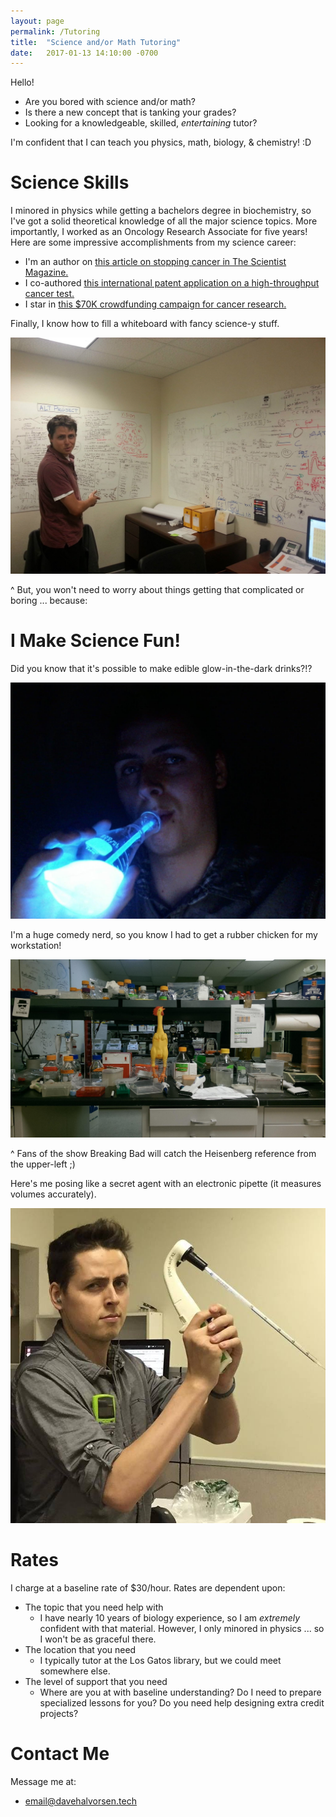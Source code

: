 ```yaml
---
layout: page
permalink: /Tutoring
title:  "Science and/or Math Tutoring"
date:   2017-01-13 14:10:00 -0700
---
```


Hello!

* Are you bored with science and/or math?
* Is there a new concept that is tanking your grades?
* Looking for a knowledgeable, skilled, *entertaining* tutor?

I'm confident that I can teach you physics, math, biology, & chemistry! :D

# Science Skills
I minored in physics while getting a bachelors degree in biochemistry, so I've got a solid theoretical knowledge of all the major science topics. More importantly, I worked as an Oncology Research Associate for five years! Here are some impressive accomplishments from my science career:

* I'm an author on [this article on stopping cancer in The Scientist Magazine.](https://www.the-scientist.com/critic-at-large/control-alt-delete-cancer-35697)
* I co-authored [this international patent application on a high-throughput cancer test.](https://patents.google.com/patent/WO2015179557A1/en)
* I star in [this $70K crowdfunding campaign for cancer research.](https://www.lifespan.io/campaigns/sens-control-alt-delete-cancer/)

Finally, I know how to fill a whiteboard with fancy science-y stuff.

![](/assets/Tutoring/10655170_10152085160754159_1023816772723066789_o.jpg)

^ But, you won't need to worry about things getting that complicated or boring ... because:


# I Make Science Fun!

Did you know that it's possible to make edible glow-in-the-dark drinks?!?

![](/assets/Tutoring/473357_10150897151387421_1684635345_o.jpg)

I'm a huge comedy nerd, so you know I had to get a rubber chicken for my workstation!

![](/assets/Tutoring/science_wallpaper.jpg)

^ Fans of the show Breaking Bad will catch the Heisenberg reference from the upper-left ;)

Here's me posing like a secret agent with an electronic pipette (it measures volumes accurately).

![](/assets/Tutoring/bond_james_bond.jpg)

# Rates

I charge at a baseline rate of $30/hour. Rates are dependent upon:

* The topic that you need help with
  * I have nearly 10 years of biology experience, so I am *extremely* confident with that material. However, I only minored in physics ... so I won't be as graceful there.
* The location that you need
  * I typically tutor at the Los Gatos library, but we could meet somewhere else.
* The level of support that you need
  * Where are you at with baseline understanding? Do I need to prepare specialized lessons for you? Do you need help designing extra credit projects?

# Contact Me

Message me at:
* email@davehalvorsen.tech
